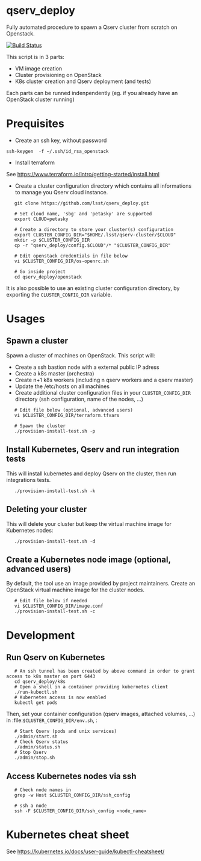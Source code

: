 # qserv_deploy

Fully automated procedure to spawn a Qserv cluster from scratch on Openstack.

[![Build
Status](https://travis-ci.org/lsst/qserv_deploy.svg?branch=master)](https://travis-ci.org/lsst/qserv_deploy)

This script is in 3 parts:
* VM image creation
* Cluster provisioning on OpenStack
* K8s cluster creation and Qserv deployment (and tests)

Each parts can be runned indenpendently (eg. if you already have an OpenStack cluster running)

# Prequisites

* Create an ssh key, without password
```shell
ssh-keygen  -f ~/.ssh/id_rsa_openstack
```

* Install terraform

See https://www.terraform.io/intro/getting-started/install.html


* Create a cluster configuration directory which contains all informations to manage you Qserv cloud instance.

```shell
   git clone https://github.com/lsst/qserv_deploy.git
   
   # Set cloud name, 'sbg' and 'petasky' are supported
   export CLOUD=petasky
   
   # Create a directory to store your cluster(s) configuration
   export CLUSTER_CONFIG_DIR="$HOME/.lsst/qserv-cluster/$CLOUD"
   mkdir -p $CLUSTER_CONFIG_DIR
   cp -r "qserv_deploy/config.$CLOUD"/* "$CLUSTER_CONFIG_DIR"
   
   # Edit openstack credentials in file below
   vi $CLUSTER_CONFIG_DIR/os-openrc.sh
   
   # Go inside project
   cd qserv_deploy/openstack
```

It is also possible to use an existing cluster configuration directory, by exporting the `CLUSTER_CONFIG_DIR` variable.

# Usages

## Spawn a cluster

Spawn a cluster of machines on OpenStack. This script will:
* Create a ssh bastion node with a external public IP adress
* Create a k8s master (orchestra)
* Create n+1 k8s workers (including n qserv workers and a qserv master)
* Update the /etc/hosts on all machines
* Create additional cluster configuration files in your `CLUSTER_CONFIG_DIR` directory (ssh configuration, name of the nodes, ...)

```shell
   # Edit file below (optional, advanced users)
   vi $CLUSTER_CONFIG_DIR/terraform.tfvars
   
   # Spawn the cluster
   ./provision-install-test.sh -p
```

## Install Kubernetes, Qserv and run integration tests

This will install kubernetes and deploy Qserv on the cluster, then run integrations tests.

```shell
   ./provision-install-test.sh -k
```

## Deleting your cluster

This will delete your cluster but keep the virtual machine image for Kubernetes nodes:

```shell
   ./provision-install-test.sh -d
```

## Create a Kubernetes node image (optional, advanced users)

By default, the tool use an image provided by project maintainers.
Create an OpenStack virtual machine image for the cluster nodes.

```shell
   # Edit file below if needed
   vi $CLUSTER_CONFIG_DIR/image.conf
   ./provision-install-test.sh -c
```


# Development

## Run Qserv on Kubernetes

```shell
   # An ssh tunnel has been created by above command in order to grant access to k8s master on port 6443
   cd qserv_deploy/k8s
   # Open a shell in a container providing kubernetes client
   ./run-kubectl.sh
   # Kubernetes access is now enabled
   kubectl get pods
```

Then, set your container configuration (qserv images, attached volumes, ...) in :file:`$CLUSTER_CONFIG_DIR/env.sh`, :

```shell
   # Start Qserv (pods and unix services)
   ./admin/start.sh
   # Check Qserv status
   ./admin/status.sh
   # Stop Qserv
   ./admin/stop.sh
```

## Access Kubernetes nodes via ssh

```shell
   # Check node names in 
   grep -w Host $CLUSTER_CONFIG_DIR/ssh_config
   
   # ssh a node
   ssh -F $CLUSTER_CONFIG_DIR/ssh_config <node_name>
```

# Kubernetes cheat sheet

See https://kubernetes.io/docs/user-guide/kubectl-cheatsheet/
